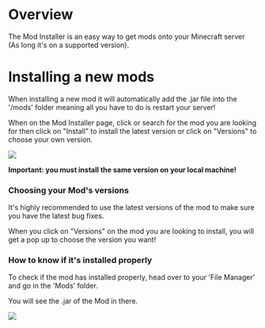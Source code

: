# Overview

The Mod Installer is an easy way to get mods onto your Minecraft server (As long it's on a supported version). 

# Installing a new mods

When installing a new mod it will automatically add the .jar file into the '/mods' folder meaning all you have to do is restart your server!

When on the Mod Installer page, click or search for the mod you are looking for then click on "Install" to install the latest version or click on "Versions" to choose your own version. 

![](https://nodebyte.host/kb/ModInstaller/popup.png)

**Important: you must install the same version on your local machine!**

### Choosing your Mod's versions

It's highly recommended to use the latest versions of the mod to make sure you have the latest bug fixes. 

When you click on "Versions" on the mod you are looking to install, you will get a pop up to choose the version you want!

### How to know if it's installed properly

To check if the mod has installed properly, head over to your 'File Manager' and go in the 'Mods' folder.

You will see the .jar of the Mod in there.

![](https://nodebyte.host/kb/ModInstaller/jar.png)